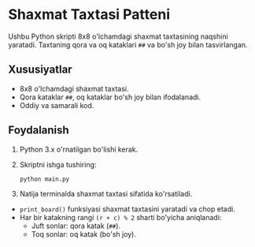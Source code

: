 # Shaxmat Taxtasi Patteni

Ushbu Python skripti 8x8 o'lchamdagi shaxmat taxtasining naqshini yaratadi. Taxtaning qora va oq kataklari `##` va bo'sh joy bilan tasvirlangan.

## Xususiyatlar
- 8x8 o'lchamdagi shaxmat taxtasi.
- Qora kataklar `##`, oq kataklar bo'sh joy bilan ifodalanadi.
- Oddiy va samarali kod.

## Foydalanish

1. Python 3.x o'rnatilgan bo'lishi kerak.
2. Skriptni ishga tushiring:

    ```bash
    python main.py
    ```

3. Natija terminalda shaxmat taxtasi sifatida ko'rsatiladi.

- `print_board()` funksiyasi shaxmat taxtasini yaratadi va chop etadi.
- Har bir katakning rangi `(r + c) % 2` sharti bo'yicha aniqlanadi:
  - Juft sonlar: qora katak (`##`).
  - Toq sonlar: oq katak (bo'sh joy).
